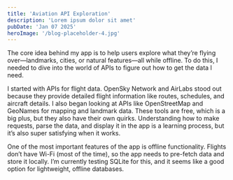 ```yaml
---
title: 'Aviation API Exploration'
description: 'Lorem ipsum dolor sit amet'
pubDate: 'Jan 07 2025'
heroImage: '/blog-placeholder-4.jpg'
---
```


The core idea behind my app is to help users explore what they’re flying over—landmarks, cities, or natural features—all while offline. To do this, I needed to dive into the world of APIs to figure out how to get the data I need.

I started with APIs for flight data. OpenSky Network and AirLabs stood out because they provide detailed flight information like routes, schedules, and aircraft details. I also began looking at APIs like OpenStreetMap and GeoNames for mapping and landmark data. These tools are free, which is a big plus, but they also have their own quirks. Understanding how to make requests, parse the data, and display it in the app is a learning process, but it’s also super satisfying when it works.

One of the most important features of the app is offline functionality. Flights don’t have Wi-Fi (most of the time), so the app needs to pre-fetch data and store it locally. I’m currently testing SQLite for this, and it seems like a good option for lightweight, offline databases.

